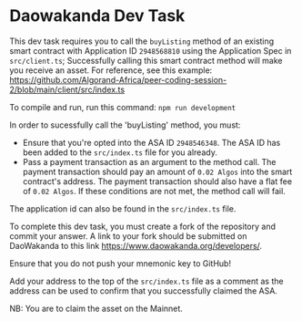 # Daowakanda Dev Task

This dev task requires you to call the `buyListing` method of an existing smart contract with Application ID `2948568810` using the Application Spec in `src/client.ts`; Successfully calling this smart contract method will make you receive an asset.
For reference, see this example: https://github.com/Algorand-Africa/peer-coding-session-2/blob/main/client/src/index.ts

To compile and run, run this command: `npm run development`

In order to sucessfully call the 'buyListing' method, you must:
- Ensure that you're opted into the ASA ID `2948546348`. The ASA ID has been added to the `src/index.ts` file for you already.
- Pass a payment transaction as an argument to the method call. The payment transaction should pay an amount of `0.02 Algos` into the smart contract's address. The payment transaction should also have a flat fee of `0.02 Algos`. If these conditions are not met, the method call will fail.

The application id can also be found in the `src/index.ts` file.

To complete this dev task, you must create a fork of the repository and commit your answer. A link to your fork should be
submitted on DaoWakanda to this link https://www.daowakanda.org/developers/.

Ensure that you do not push your mnemonic key to GitHub! 

Add your address to the top of the `src/index.ts` file as a comment as the address can be used to confirm that you successfully claimed the ASA.

NB: You are to claim the asset on the Mainnet.
